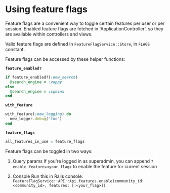 # Using feature flags

Feature flags are a convenient way to toggle certain features per user or per session. Enabled feature flags are fetched in 'ApplicationController', so they are available within controllers and views.

Valid feature flags are defined in `FeatureFlagService::Store`, in `FLAGS` constant.

Feature flags can be accessed by these helper functions:

**`feature_enabled?`**
```ruby
if feature_enabled?(:new_search)
  @search_engine = :zappy
else
  @search_engine = :sphinx
end
```

**`with_feature`**
```ruby
with_feature(:new_logging) do
  new_logger.debug("foo")
end
```

**`feature_flags`**
```ruby
all_features_in_use = feature_flags
```

Feature flags can be toggled in two ways:

1. Query params
If you're logged in as superadmin, you can append `?enable_feature=<your_flag>` to enable the feature for current session

1. Console
Run this in Rails console: `FeatureFlagService::API::Api.features.enable(community_id: <community_id>, features: [:<your_flag>])`
